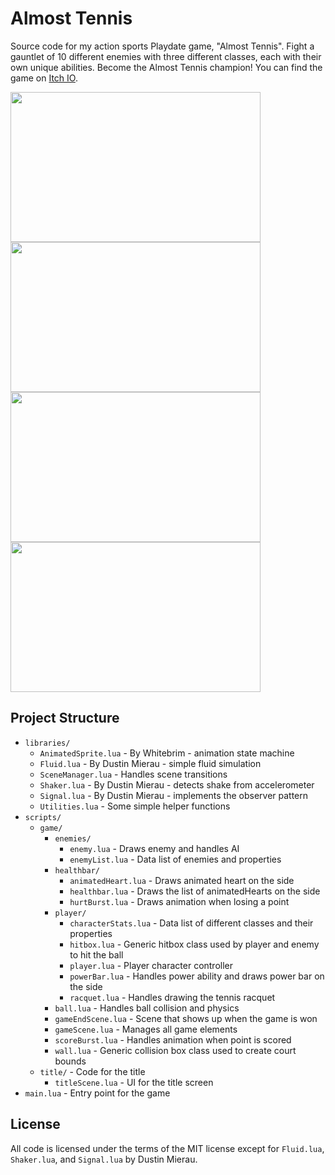 # Almost Tennis
Source code for my action sports Playdate game, "Almost Tennis". Fight a gauntlet of 10 different enemies with three different classes, each with their own unique abilities. Become the Almost Tennis champion! You can find the game on [Itch IO](https://squidgod.itch.io/almost-tennis).

<img src="https://github.com/user-attachments/assets/38814a6e-d80d-428a-aef4-ceb2878b56e9" width="400" height="240"/>
<img src="https://github.com/user-attachments/assets/7d29eccc-5a9f-4eb1-a14e-4fbf563c17c4" width="400" height="240"/>
<img src="https://github.com/user-attachments/assets/5aae87e6-e08a-48e2-b63b-b2f052e1d2c5" width="400" height="240"/>
<img src="https://github.com/user-attachments/assets/e18dbc87-8347-44ac-8470-2998418d899a" width="400" height="240"/>

## Project Structure
- `libraries/`
  - `AnimatedSprite.lua` - By Whitebrim - animation state machine
  - `Fluid.lua` - By Dustin Mierau - simple fluid simulation
  - `SceneManager.lua` - Handles scene transitions
  - `Shaker.lua` - By Dustin Mierau - detects shake from accelerometer
  - `Signal.lua` - By Dustin Mierau - implements the observer pattern
  - `Utilities.lua` - Some simple helper functions
- `scripts/`
  - `game/`
    - `enemies/`
      - `enemy.lua` - Draws enemy and handles AI
      - `enemyList.lua` - Data list of enemies and properties
    - `healthbar/`
      - `animatedHeart.lua` - Draws animated heart on the side
      - `healthbar.lua` - Draws the list of animatedHearts on the side
      - `hurtBurst.lua` - Draws animation when losing a point
    - `player/`
      - `characterStats.lua` - Data list of different classes and their properties
      - `hitbox.lua` - Generic hitbox class used by player and enemy to hit the ball
      - `player.lua` - Player character controller
      - `powerBar.lua` - Handles power ability and draws power bar on the side 
      - `racquet.lua` - Handles drawing the tennis racquet
    - `ball.lua` - Handles ball collision and physics
    - `gameEndScene.lua` - Scene that shows up when the game is won
    - `gameScene.lua` - Manages all game elements
    - `scoreBurst.lua` - Handles animation when point is scored
    - `wall.lua` - Generic collision box class used to create court bounds
  - `title/` - Code for the title
    - `titleScene.lua` - UI for the title screen
- `main.lua` - Entry point for the game

## License
All code is licensed under the terms of the MIT license except for `Fluid.lua`, `Shaker.lua`, and `Signal.lua` by Dustin Mierau.
